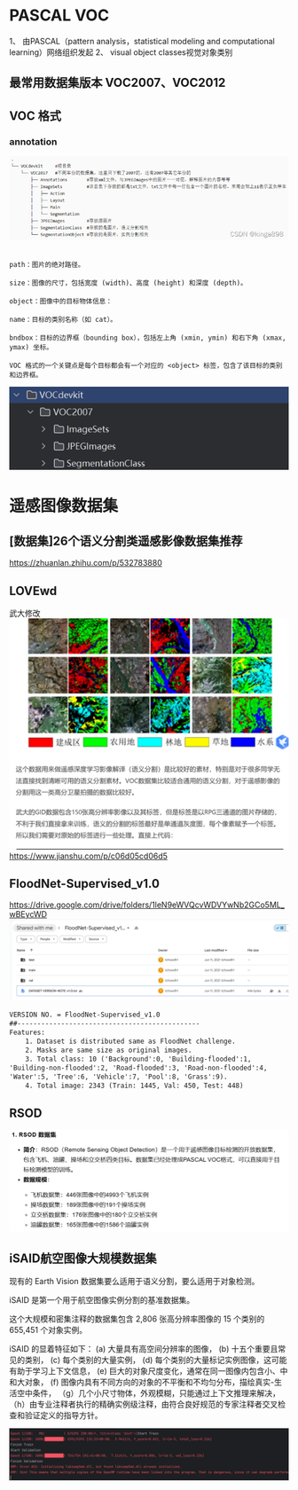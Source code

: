 # PASCAL VOC 
1、 由PASCAL（pattern analysis，statistical modeling and computational learning）网络组织发起
2、 visual object classes视觉对象类别

## 最常用数据集版本 VOC2007、VOC2012
## VOC 格式
### annotation
![alt text](VOCdevkit.png)

```filename：图片文件名，例如 000001.jpg。

path：图片的绝对路径。

size：图像的尺寸，包括宽度 (width)、高度 (height) 和深度 (depth)。

object：图像中的目标物体信息：

name：目标的类别名称（如 cat）。

bndbox：目标的边界框（bounding box），包括左上角 (xmin, ymin) 和右下角 (xmax, ymax) 坐标。

VOC 格式的一个关键点是每个目标都会有一个对应的 <object> 标签，包含了该目标的类别和边界框。
```

![alt text](VOCdevkit1.png)


# 遥感图像数据集

## [数据集]26个语义分割类遥感影像数据集推荐
https://zhuanlan.zhihu.com/p/532783880

## LOVEwd
武大修改
![alt text](image-2.png)
https://www.jianshu.com/p/c06d05cd06d5

## FloodNet-Supervised_v1.0
https://drive.google.com/drive/folders/1leN9eWVQcvWDVYwNb2GCo5ML_wBEycWD
![alt text](image-1.png)
```
VERSION NO. = FloodNet-Supervised_v1.0
##----------------------------------------------
Features: 
	1. Dataset is distributed same as FloodNet challenge.
	2. Masks are same size as original images.
	3. Total class: 10 ('Background':0, 'Building-flooded':1, 'Building-non-flooded':2, 'Road-flooded':3, 'Road-non-flooded':4, 'Water':5, 'Tree':6, 'Vehicle':7, 'Pool':8, 'Grass':9).
	4. Total image: 2343 (Train: 1445, Val: 450, Test: 448)
```
## RSOD
![alt text](RSOD.png)

## iSAID航空图像大规模数据集

现有的 Earth Vision 数据集要么适用于语义分割，要么适用于对象检测。

iSAID 是第一个用于航空图像实例分割的基准数据集。

这个大规模和密集注释的数据集包含 2,806 张高分辨率图像的 15 个类别的 655,451 个对象实例。

iSAID 的显着特征如下：
(a) 大量具有高空间分辨率的图像，
(b) 十五个重要且常见的类别，
(c) 每个类别的大量实例，
(d) 每个类别的大量标记实例图像，这可能有助于学习上下文信息，
(e) 巨大的对象尺度变化，通常在同一图像内包含小、中和大对象，
(f) 图像内具有不同方向的对象的不平衡和不均匀分布，描绘真实-生活空中条件，
（g）几个小尺寸物体，外观模糊，只能通过上下文推理来解决，
（h）由专业注释者执行的精确实例级注释，由符合良好规范的专家注释者交叉检查和验证定义的指导方针。
 
![alt text](image.png)
